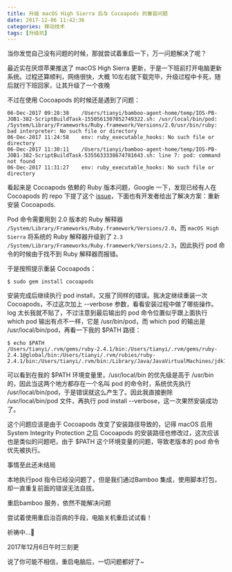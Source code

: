 ```yaml
---
title: 升级 macOS High Sierra 后与 Cocoapods 的兼容问题
date: 2017-12-06 11:42:36
categories: 移动技术
tags: [升级坑]
---
```


当你发觉自己没有问题的时候，那就尝试着重启一下，万一问题解决了呢？

最近实在厌烦苹果推送了 macOS High Sierra 更新，于是一下班前打开电脑更新系统。过程还算顺利，网络很快，大概 10左右就下载完毕，升级过程中卡死，随后就行下班回家，让其升级了一个夜晚

不过在使用 Cocoapods 的时候还是遇到了问题：

```
06-Dec-2017 09:28:38	/Users/tianyi/bamboo-agent-home/temp/IOS-PB-JOB1-382-ScriptBuildTask-1550561307052749322.sh: /usr/local/bin/pod: /System/Library/Frameworks/Ruby.framework/Versions/2.0/usr/bin/ruby: bad interpreter: No such file or directory
06-Dec-2017 11:24:58	env: ruby_executable_hooks: No such file or directory
06-Dec-2017 11:30:11	/Users/tianyi/bamboo-agent-home/temp/IOS-PB-JOB1-382-ScriptBuildTask-5355633338674781643.sh: line 7: pod: command not found
06-Dec-2017 11:31:27	env: ruby_executable_hooks: No such file or directory
```

看起来是 Cocoapods 依赖的 Ruby 版本问题，Google 一下，发现已经有人在 Cocoapods 的 repo 下提了这个 [issue](https://github.com/CocoaPods/CocoaPods/issues/6778)，下面也有开发者给出了解决方案：重新安装 Cocoapods. 

Pod 命令需要用到 2.0 版本的 Ruby 解释器 `/System/Library/Frameworks/Ruby.framework/Versions/2.0`，而 `macOS High Sierra` 将系统的 Ruby 解释器升级到了 `2.3` `/System/Library/Frameworks/Ruby.framework/Versions/2.3`，因此执行 pod 命令的时候由于找不到 Ruby 解释器而报错。

于是按照提示重装 Cocoapods：

```
$ sudo gem install cocoapods
```

安装完成后继续执行 pod install，又报了同样的错误。我决定继续重装一次 Cocoapods，不过这次加上 --verbose 参数，看看安装过程中做了哪些操作。log 太长我就不贴了，不过注意到最后输出的 pod 命令位置似乎跟上面执行 which pod 输出有点不一样，它是 /usr/bin/pod，而 which pod 的输出是 /usr/local/bin/pod，再看一下我的 $PATH 路径：

```
$ echo $PATH
/Users/tianyi/.rvm/gems/ruby-2.4.1/bin:/Users/tianyi/.rvm/gems/ruby-2.4.1@global/bin:/Users/tianyi/.rvm/rubies/ruby-2.4.1/bin:/Users/tianyi/.rvm/bin:/Library/Java/JavaVirtualMachines/jdk1.8.0_91.jdk/Contents/Home/bin:/Users/tianyi/.jenv/shims:/Users/tianyi/.jenv/bin:/opt/subversion/bin:/usr/local/bin:/usr/bin:/bin:/usr/sbin:/sbin:/Applications/Server.app/Contents/ServerRoot/usr/bin:/Applications/Server.app/Contents/ServerRoot/usr/sbin:/usr/local/go/bin:/Users/tianyi/bin:/Users/tianyi/goProject/bin:/usr/local/go/bin:/usr/local/Cellar/nginx/1.12.0/bin:/usr/local/mysql/bin
```

可以看到在我的 $PATH 环境变量里，/usr/local/bin 的优先级是高于 /usr/bin 的，因此当这两个地方都存在一个名叫 pod 的命令时，系统优先执行 /usr/local/bin/pod，于是错误就这么产生了。因此我直接删除 /usr/local/bin/pod 文件，再执行 pod install --verbose，这一次果然安装成功了。

这个问题应该是由于 Cocoapods 改变了安装路径导致的，记得 macOS 启用 System Integrity Protection 之后 Cocoapods 的安装路径也修改过，这次应该也是类似的问题吧，由于 $PATH 这个环境变量的问题，导致老版本的 pod 命令优先被执行。

事情至此还未结局

本地执行pod 指令已经没问题了，但是我们通过Bamboo 集成，使用脚本打包，却一直重复前面的错误无法自拔。

重启bamboo 服务，依然不能解决问题

尝试着使用重启治百病的手段，电脑关机重启试试看！

祈祷中...🙏


2017年12月6日午时三刻更

说了你可能不相信，重启电脑后，一切问题都好了~